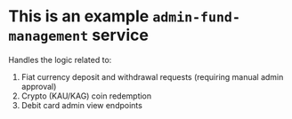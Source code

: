 # This is an example `admin-fund-management` service

Handles the logic related to:

1. Fiat currency deposit and withdrawal requests (requiring manual admin approval)
2. Crypto (KAU/KAG) coin redemption
3. Debit card admin view endpoints
